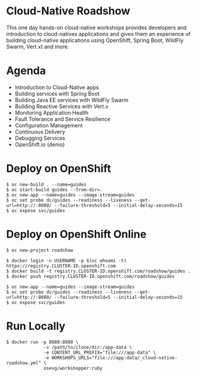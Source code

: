 Cloud-Native Roadshow
===
This one day hands-on cloud-native workshops provides developers and introduction to cloud-natives applications and gives them an experience of building cloud-native applications using OpenShift, Spring Boot, WildFly Swarm, Vert.xt and more.

Agenda
===
* Introduction to Cloud-Native apps
* Building services with Spring Boot
* Building Java EE services with WildFly Swarm
* Building Reactive Services with Vert.x
* Monitoring Application Health
* Fault Tolerance and Service Resilience
* Configuration Management 
* Continuous Delivery 
* Debugging Services
* OpenShift.io (demo)


Deploy on OpenShift
===
```
$ oc new-build . --name=guides
$ oc start-build guides --from-dir=.
$ oc new-app --name=guides --image-stream=guides
$ oc set probe dc/guides --readiness --liveness --get-url=http://:8080/ --failure-threshold=5 --initial-delay-seconds=15
$ oc expose svc/guides
```

Deploy on OpenShift Online
===
```
$ oc new-project roadshow

$ docker login -u USERNAME -p $(oc whoami -t) https://registry.CLUSTER-ID.openshift.com
$ docker build -t registry.CLUSTER-ID.openshift.com/roadshow/guides .
$ docker push registry.CLUSTER-ID.openshift.com/roadshow/guides

$ oc new-app --name=guides --image-stream=guides
$ oc set probe dc/guides --readiness --liveness --get-url=http://:8080/ --failure-threshold=5 --initial-delay-seconds=15
$ oc expose svc/guides
```

Run Locally
===
```
$ docker run -p 8080:8080 \
              -v /path/to/clone/dir:/app-data \
              -e CONTENT_URL_PREFIX="file:///app-data" \
              -e WORKSHOPS_URLS="file:///app-data/_cloud-native-roadshow.yml" \
              osevg/workshopper:ruby
```